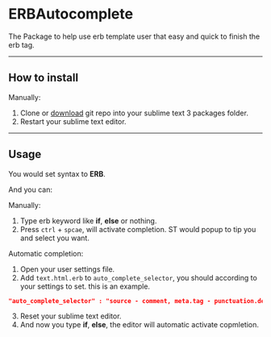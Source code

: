 ERBAutocomplete
======================
The Package to help use erb template user that easy and quick to finish the erb tag.
***

How to install
-------------

<!-- With [Package Control](http://wbond.net/sublime_packages/package_control):

1. Run "Package Control: Install Package" command, find and install `ERBAutocomplete` package.
2. Restart your sublime text editor. -->


Manually:

1. Clone or [download](https://github.com/CasperLaiTW/ERBAutocomplete/archive/master.zip "download") git repo into your sublime text 3 packages folder.
2. Restart your sublime text editor.
***

Usage
-------------
You would set syntax to **ERB**.

And you can:

Manually:

1. Type erb keyword like **if**, **else** or nothing.
2. Press `ctrl` + `spcae`, will activate completion. ST would popup to tip you and select you want.

Automatic completion:

1. Open your user settings file.
2. Add `text.html.erb` to `auto_complete_selector`, you should according to your settings to set. this is an example.
```json    
"auto_complete_selector" : "source - comment, meta.tag - punctuation.definition.tag.begin, text.html.erb"
```
3. Reset your sublime text editor.
4. And now you type **if**, **else**, the editor will automatic activate copmletion.
